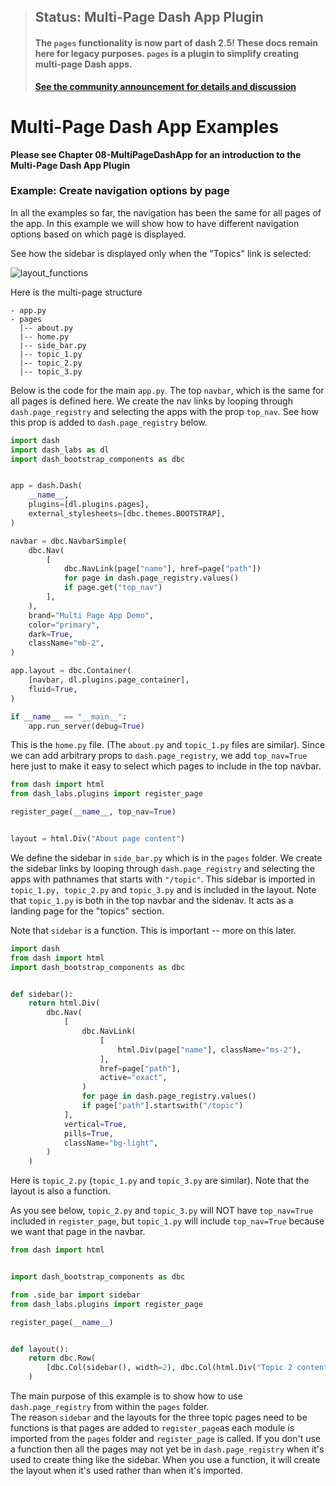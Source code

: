 
> ## Status: Multi-Page Dash App Plugin
> #### The `pages` functionality is now part of dash 2.5!  These docs remain here for legacy purposes. `pages` is a plugin to simplify creating multi-page Dash apps. 
> **[See the community announcement for details and discussion](https://community.plotly.com/t/introducing-dash-pages-dash-2-1-feature-preview/57775)**


# Multi-Page Dash App Examples

**Please see Chapter 08-MultiPageDashApp for an introduction to the Multi-Page Dash App Plugin**


### Example: Create navigation options by page

In all the examples so far, the navigation has been the same for all pages of the app. In this example we will show how to
have different navigation options based on which page is displayed.

See how the sidebar is displayed only when the "Topics" link is selected:

![layout_functions](https://user-images.githubusercontent.com/72614349/147510416-3529dabd-6cf4-4e4f-b7a6-027267778b88.gif)



Here is the multi-page structure
```
- app.py
- pages  
  |-- about.py  
  |-- home.py
  |-- side_bar.py  
  |-- topic_1.py  
  |-- topic_2.py  
  |-- topic_3.py  
```


Below is the code for the main `app.py`.  The top `navbar`, which is the same for all pages is defined here.  We
create the nav links by looping through `dash.page_registry` and selecting the apps with the prop `top_nav`. See
how this prop is added to `dash.page_registry` below.  

```python
import dash
import dash_labs as dl
import dash_bootstrap_components as dbc


app = dash.Dash(
    __name__,
    plugins=[dl.plugins.pages],
    external_stylesheets=[dbc.themes.BOOTSTRAP],
)

navbar = dbc.NavbarSimple(
    dbc.Nav(
        [
            dbc.NavLink(page["name"], href=page["path"])
            for page in dash.page_registry.values()
            if page.get("top_nav")
        ],
    ),
    brand="Multi Page App Demo",
    color="primary",
    dark=True,
    className="mb-2",
)

app.layout = dbc.Container(
    [navbar, dl.plugins.page_container],
    fluid=True,
)

if __name__ == "__main__":
    app.run_server(debug=True)

```

This is the `home.py` file. (The `about.py` and `topic_1.py` files are similar).  Since we can add arbitrary props to
 `dash.page_registry`, we add `top_nav=True` here just to make it easy to select which pages to include in the top navbar.


```python
from dash import html
from dash_labs.plugins import register_page

register_page(__name__, top_nav=True)


layout = html.Div("About page content")

```


We define the sidebar in `side_bar.py` which is in the `pages` folder.  We create the sidebar links by looping
through `dash.page_registry` and selecting the apps with pathnames that starts with `"/topic"`. This sidebar is imported in `topic_1.py, topic_2.py` and `topic_3.py` and
is included in the layout.  Note that `topic_1.py` is both in the top navbar and the sidenav.  It acts as a
landing page for the "topics" section.

Note that `sidebar` is a function.  This is important -- more on this later. 

```python
import dash
from dash import html
import dash_bootstrap_components as dbc


def sidebar():
    return html.Div(
        dbc.Nav(
            [
                dbc.NavLink(
                    [
                        html.Div(page["name"], className="ms-2"),
                    ],
                    href=page["path"],
                    active="exact",
                )
                for page in dash.page_registry.values()
                if page["path"].startswith("/topic")
            ],
            vertical=True,
            pills=True,
            className="bg-light",
        )
    )

```
 Here is `topic_2.py`  (`topic_1.py` and `topic_3.py` are similar).  Note that the layout is also a function. 
 
As you see below, `topic_2.py` and `topic_3.py` will NOT have `top_nav=True` included in `register_page`,
but `topic_1.py` will include `top_nav=True` because we want that page in the navbar.

```python
from dash import html


import dash_bootstrap_components as dbc

from .side_bar import sidebar
from dash_labs.plugins import register_page

register_page(__name__)


def layout():
    return dbc.Row(
        [dbc.Col(sidebar(), width=2), dbc.Col(html.Div("Topic 2 content"), width=10)]
    )

```
The main purpose of this example is to show how to use `dash.page_registry` from within the `pages` folder.  
The reason `sidebar` and the layouts for the three topic pages need to be functions is that pages are added to
`register_page`as each module is imported from the `pages` folder and `register_page` is called.
If you don't use a function then all the pages may not yet be in `dash.page_registry` when it's used to create thing 
like the sidebar. When you use a function, it will create the layout when it's used rather than when it's imported.

